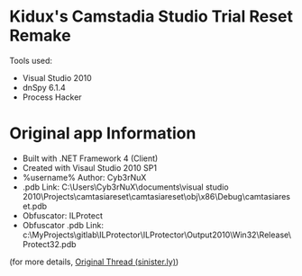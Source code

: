 # Kidux's Camstadia Studio Trial Reset Remake

Tools used:
- Visual Studio 2010
- dnSpy 6.1.4
- Process Hacker

# Original app Information
- Built with .NET Framework 4 (Client)
- Created with Visaul Studio 2010 SP1
- %username% Author: Cyb3rNuX
- .pdb Link: C:\Users\Cyb3rNuX\documents\visual studio 2010\Projects\camtasiareset\camtasiareset\obj\x86\Debug\camtasiareset.pdb
- Obfuscator: ILProtect
- Obfuscator .pdb Link: c:\MyProjects\gitlab\ILProtector\ILProtector\Output2010\Win32\Release\Protect32.pdb

(for more details, [Original Thread (sinister.ly)](temp))
